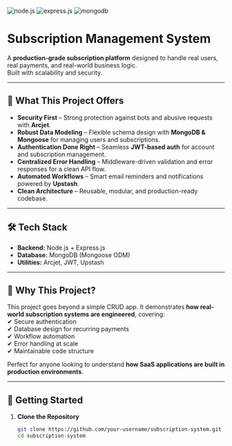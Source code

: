 <div>
    <img src="https://img.shields.io/badge/node.js-339933?style=for-the-badge&logo=Node.js&logoColor=white" alt="node.js" />
    <img src="https://img.shields.io/badge/express.js-000000?style=for-the-badge&logo=express&logoColor=white" alt="express.js" />
    <img src="https://img.shields.io/badge/-MongoDB-13aa52?style=for-the-badge&logo=mongodb&logoColor=white" alt="mongodb" />
  </div>
  
# Subscription Management System

A **production-grade subscription platform** designed to handle real users, real payments, and real-world business logic.  
Built with scalability and security.

---

## 🔑 What This Project Offers

-  **Security First** – Strong protection against bots and abusive requests with **Arcjet**.  
-  **Robust Data Modeling** – Flexible schema design with **MongoDB & Mongoose** for managing users and subscriptions.  
-  **Authentication Done Right** – Seamless **JWT-based auth** for account and subscription management.  
-  **Centralized Error Handling** – Middleware-driven validation and error responses for a clean API flow.  
-  **Automated Workflows** – Smart email reminders and notifications powered by **Upstash**.  
-  **Clean Architecture** – Reusable, modular, and production-ready codebase.

---

## 🛠️ Tech Stack

- **Backend:** Node.js + Express.js  
- **Database:** MongoDB (Mongoose ODM)  
- **Utilities:** Arcjet, JWT, Upstash  

---

## 🎯 Why This Project?

This project goes beyond a simple CRUD app. It demonstrates **how real-world subscription systems are engineered**, covering:  
✔ Secure authentication  
✔ Database design for recurring payments  
✔ Workflow automation  
✔ Error handling at scale  
✔ Maintainable code structure  

Perfect for anyone looking to understand **how SaaS applications are built in production environments**.

---

## 🚀 Getting Started

1. **Clone the Repository**
   ```bash
   git clone https://github.com/your-username/subscription-system.git
   cd subscription-system
